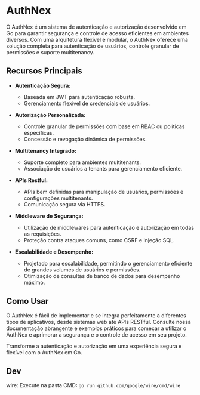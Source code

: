 # AuthNex

O AuthNex é um sistema de autenticação e autorização desenvolvido em Go para garantir segurança e controle de acesso eficientes em ambientes diversos. Com uma arquitetura flexível e modular, o AuthNex oferece uma solução completa para autenticação de usuários, controle granular de permissões e suporte multitenancy.

## Recursos Principais

- **Autenticação Segura:**
  - Baseada em JWT para autenticação robusta.
  - Gerenciamento flexível de credenciais de usuários.

- **Autorização Personalizada:**
  - Controle granular de permissões com base em RBAC ou políticas específicas.
  - Concessão e revogação dinâmica de permissões.

- **Multitenancy Integrado:**
  - Suporte completo para ambientes multitenants.
  - Associação de usuários a tenants para gerenciamento eficiente.

- **APIs Restful:**
  - APIs bem definidas para manipulação de usuários, permissões e configurações multitenants.
  - Comunicação segura via HTTPS.

- **Middleware de Segurança:**
  - Utilização de middlewares para autenticação e autorização em todas as requisições.
  - Proteção contra ataques comuns, como CSRF e injeção SQL.

- **Escalabilidade e Desempenho:**
  - Projetado para escalabilidade, permitindo o gerenciamento eficiente de grandes volumes de usuários e permissões.
  - Otimização de consultas de banco de dados para desempenho máximo.

## Como Usar

O AuthNex é fácil de implementar e se integra perfeitamente a diferentes tipos de aplicativos, desde sistemas web até APIs RESTful. Consulte nossa documentação abrangente e exemplos práticos para começar a utilizar o AuthNex e aprimorar a segurança e o controle de acesso em seu projeto.

Transforme a autenticação e autorização em uma experiência segura e flexível com o AuthNex em Go.

## Dev

wire:
   Execute na pasta CMD: `go run github.com/google/wire/cmd/wire`

